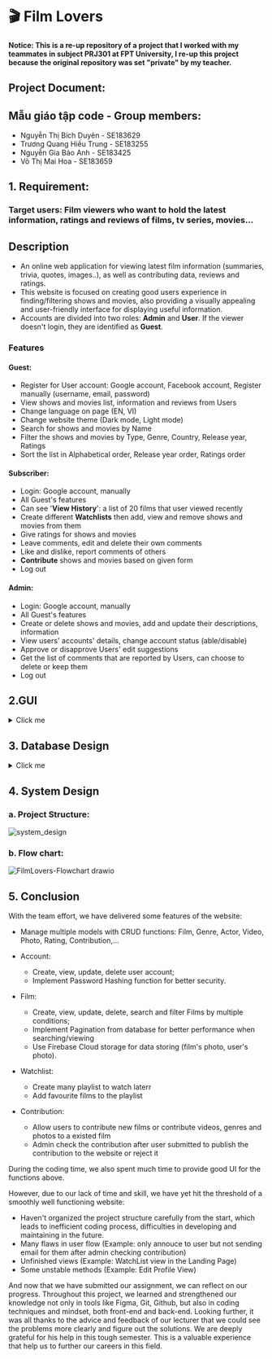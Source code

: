 # 🎬 Film Lovers

#### Notice: This is a re-up repository of a project that I worked with my teammates in subject PRJ301 at FPT University, I re-up this project because the original repository was set "private" by my teacher.

## Project Document:

## Mẫu giáo tập code - Group members:
- Nguyễn Thị Bích Duyên - SE183629
- Trương Quang Hiếu Trung - SE183255
- Nguyễn Gia Bảo Anh - SE183425
- Võ Thị Mai Hoa - SE183659

## 1. Requirement: 
### Target users: Film viewers who want to hold the latest information, ratings and reviews of films, tv series, movies...

## Description

- An online web application for viewing latest film information (summaries, trivia, quotes, images..), as well as contributing data, reviews and ratings.   
- This website is focused on creating good users experience in finding/filtering shows and movies, also providing a visually appealing and user-friendly interface for displaying useful information.   
- Accounts are divided into two roles: **Admin** and **User**. If the viewer doesn't login, they are identified as **Guest**.   

### Features

#### Guest:   
- Register for User account: Google account, Facebook account, Register manually (username, email, password)   
- View shows and movies list, information and reviews from Users   
- Change language on page (EN, VI)   
- Change website theme (Dark mode, Light mode)   
- Search for shows and movies by Name   
- Filter the shows and movies by Type, Genre, Country, Release year, Ratings   
- Sort the list in Alphabetical order, Release year order, Ratings order   

#### Subscriber:
- Login: Google account, manually   
- All Guest's features   
- Can see '**View History**': a list of 20 films that user viewed recently    
- Create different **Watchlists** then add, view and remove shows and movies from them   
- Give ratings for shows and movies    
- Leave comments, edit and delete their own comments   
- Like and dislike, report comments of others
- **Contribute** shows and movies based on given form   
- Log out   

#### Admin:
- Login: Google account, manually   
- All Guest's features   
- Create or delete shows and movies, add and update their descriptions, information   
- View users' accounts' details, change account status (able/disable)   
- Approve or disapprove Users' edit suggestions   
- Get the list of comments that are reported by Users, can choose to delete or keep them
- Log out   

## 2.GUI
<details>
  <summary>Click me</summary><br>
  
  ### 2.1. Common Pages
  
#### a. Sign in & Sign up:
![1 2](https://github.com/dunghuynh-teaching/prj301-se1867-06/assets/133933281/84dc7fc6-44d0-46f5-b1f9-4b82a8670fa3)

#### b. Home page
![0cb14e1e-e1ea-41a2-9cfa-d1757e08560d-0005](https://github.com/dunghuynh-teaching/prj301-se1867-06/assets/133933281/3f34f246-b4a4-4ee4-a3d5-c49f182daeb7)


#### c. Trending films 
![2](https://github.com/dunghuynh-teaching/prj301-se1867-06/assets/133933281/25da3684-5e71-4f30-ba98-e724ed6884ea)

#### d. Film details and Reviews
![3](https://github.com/dunghuynh-teaching/prj301-se1867-06/assets/133933281/ed63f208-5cde-448a-9b49-b278d14bdaec)

#### e. Film cast details
![4](https://github.com/dunghuynh-teaching/prj301-se1867-06/assets/133933281/e874c34f-f6ac-4326-99f4-916d2dee4178)


### 2.2. Admin Pages

#### a. Login
![5](https://github.com/dunghuynh-teaching/prj301-se1867-06/assets/133933281/dcdbfb8c-7090-427e-b333-066669267930)

#### b. Dashboard
![6](https://github.com/dunghuynh-teaching/prj301-se1867-06/assets/133933281/a919a4cf-8940-44f7-8c9c-cd17f2484587)

#### c. Movie Database
![7](https://github.com/dunghuynh-teaching/prj301-se1867-06/assets/133933281/c23c73d0-75f2-401c-b922-ef3d9590c12f)

#### d. Add new movie
![8](https://github.com/dunghuynh-teaching/prj301-se1867-06/assets/133933281/b2c9f238-1a76-4b26-a6b3-6b8e2396263b)

#### e. Manage users
![9](https://github.com/dunghuynh-teaching/prj301-se1867-06/assets/133933281/5fb2f929-236c-4ff6-ac83-a0ae45ca7e01)

#### f. Manage comments
![10](https://github.com/dunghuynh-teaching/prj301-se1867-06/assets/133933281/a6d3762c-c7fa-4d52-b8c1-50ea4f7cbc59)
</details>


## 3. Database Design
<details>
  <summary>Click me</summary><br>
![FilmLovers-ERD](https://github.com/dunghuynh-teaching/prj301-se1867-06/assets/133933281/4cfecb5d-8b3b-4fb6-accb-2b9c67b1729c)
![FilmLovers-RS](https://github.com/dunghuynh-teaching/prj301-se1867-06/assets/133933281/2d2cb4c7-fb24-4898-9161-3db557b28665)
</details>

## 4. System Design
### a. Project Structure:

![system_design](https://github.com/dunghuynh-teaching/prj301-se1867-06/assets/133933281/98ba0418-4988-441d-abf2-c84a2105cd72)

### b. Flow chart:

![FilmLovers-Flowchart drawio](https://github.com/dunghuynh-teaching/prj301-se1867-06/assets/133933281/8b699f31-6976-42b2-ad31-269e608cf046)

## 5. Conclusion
With the team effort, we have delivered some features of the website:

- Manage multiple models with CRUD functions: Film, Genre, Actor, Video, Photo, Rating, Contribution,...

- Account:
    + Create, view, update, delete user account;
    + Implement Password Hashing function for better security.
      
- Film:
    + Create, view, update, delete, search and filter Films by multiple conditions;
    + Implement Pagination from database for better performance when searching/viewing
    + Use Firebase Cloud storage for data storing (film's photo, user's photo).

- Watchlist:
    + Create many playlist to watch laterr
    + Add favourite films to the playlist
 
- Contribution:
    + Allow users to contribute new films or contribute videos, genres and photos to a existed film
    + Admin check the contribution after user submitted to publish the contribution to the website or reject it

During the coding time, we also spent much time to provide good UI for the functions above.

However, due to our lack of time and skill, we have yet hit the threshold of a smoothly well functioning website:
- Haven't organized the project structure carefully from the start, which leads to inefficient coding process, difficulties in developing and maintaining in the future.
- Many flaws in user flow (Example: only annouce to user but not sending email for them after admin checking contribution)
- Unfinished views (Example: WatchList view in the Landing Page)
- Some unstable methods (Example: Edit Profile View)

And now that we have submitted our assignment, we can reflect on our progress. 
Throughout this project, we learned and strengthened our knowledge not only in tools like Figma, Git, Github, but also in coding techniques and mindset, both front-end and back-end. Looking further, it was all thanks to the advice and feedback of our lecturer that we could see the problems more clearly and figure out the solutions. We are deeply grateful for his help in this tough semester. This is a valuable experience that help us to further our careers in this field. 

